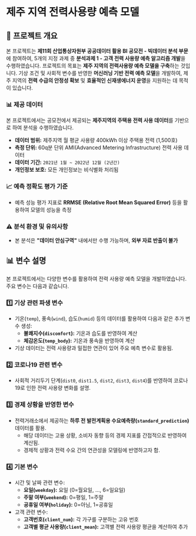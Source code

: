 # 제주 지역 전력사용량 예측 모델

## 📌 프로젝트 개요
본 프로젝트는 **제11회 산업통상자원부 공공데이터 활용 BI 공모전 - 빅데이터 분석 부문**에 참여하여, 5개의 지정 과제 중 **분석과제 1 - 고객 전력 사용량 예측 알고리즘 개발**을 수행하였습니다.
프로젝트의 목표는 **제주 지역의 전력사용량 예측 모델을 구축**하는 것입니다. 기상 조건 및 사회적 변수를 반영한 **머신러닝 기반 전력 예측 모델**을 개발하여, 제주 지역의 **전력 수급의 안정성 확보** 및 **효율적인 신재생에너지 운영**을 지원하는 데 목적이 있습니다.

### 📊 제공 데이터
본 프로젝트에서는 공모전에서 제공되는 **제주지역의 주택용 전력 사용 데이터**를 기반으로 하여 분석을 수행하였습니다.

- **데이터 범위:** 제주지역 월 평균 사용량 400kWh 이상 주택용 전력 (1,500호)
- **측정 단위:** 60q분 단위 AMI(Advanced Metering Infrastructure) 전력 사용 데이터
- **데이터 기간:** `2021년 1월 ~ 2022년 12월 (2년간)`
- **개인정보 보호:** 모든 개인정보는 비식별화 처리됨

### 📈 예측 정확도 평가 기준
- 예측 성능 평가 지표로 **RRMSE (Relative Root Mean Squared Error)** 등을 활용하여 모델의 성능을 측정

### ⚠️ 분석 환경 및 유의사항
- 본 분석은 **"데이터 안심구역"** 내에서만 수행 가능하며, **외부 자료 반출이 불가**


## 📊 변수 설명

본 프로젝트에서는 다양한 변수를 활용하여 전력 사용량 예측 모델을 개발하였습니다. 주요 변수는 다음과 같습니다.

### 1️⃣ **기상 관련 파생 변수**
- 기온(`temp`), 풍속(`wind`), 습도(`humid`) 등의 데이터를 활용하여 다음과 같은 추가 변수 생성:
  - **불쾌지수(`discomfort`):** 기온과 습도를 반영하여 계산
  - **체감온도(`temp_body`):** 기온과 풍속을 반영하여 계산
- 기상 데이터는 전력 사용량과 밀접한 연관이 있어 주요 예측 변수로 활용됨.

### 2️⃣ **코로나19 관련 변수**
- 사회적 거리두기 단계(`dist0`, `dist1.5`, `dist2`, `dist3`, `dist4`)를 반영하여 코로나19로 인한 전력 사용량 변화를 설명.

### 3️⃣ **경제 상황을 반영한 변수**
- 전력거래소에서 제공하는 **하루 전 발전계획용 수요예측량(`standard_prediction`)** 데이터를 활용.
  - 해당 데이터는 고용 상황, 소비자 동향 등의 경제 지표를 간접적으로 반영하여 계산됨.
  - 경제적 상황과 전력 수요 간의 연관성을 모델링에 반영하고자 함.

### 4️⃣ **기본 변수**
- 시간 및 날짜 관련 변수:
  - **요일(`weekday`):** 요일 (0=월요일, ..., 6=일요일)
  - **주말 여부(`weekend`):** 0=평일, 1=주말
  - **공휴일 여부(`holiday`):** 0=아님, 1=공휴일
- 고객 관련 변수:
  - **고객번호(`client_num`):** 각 가구를 구분하는 고유 번호
  - **고객별 평균 사용량(`client_mean`):** 고객별 전력 사용량 평균을 계산하여 추가
